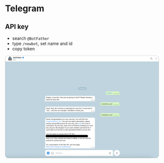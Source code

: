 # Telegram

## API key
- search ```@BotFather```
- type ```/newbot```, set name and id
- copy token

![image](../.asset/telegram.png)
